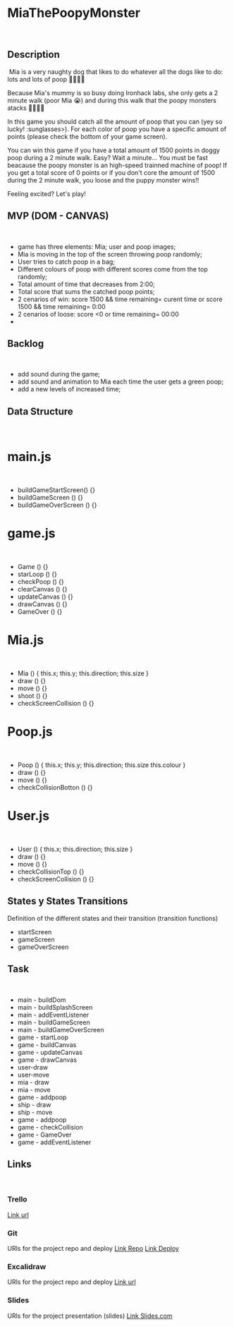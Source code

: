 # MiaThePoopyMonster
​
## Description
​
Mia is a very naughty dog that likes to do whatever all the dogs like to do: lots and lots of poop :poop::poop::poop::poop:

Because Mia's mummy is so busy doing Ironhack labs, she only gets a 2 minute walk (poor Mia :sob:) and during this walk that the poopy monsters atacks :dog::poop::dog::poop:

In this game you should catch all the amount of poop that you can (yey so lucky! :sunglasses>). For each color of poop you have a specific amount of points (please check the bottom of your game screen).

You can win this game if you have a total amount of 1500 points in doggy poop during a 2 minute walk. Easy? Wait a minute... You must be fast beacause the poopy monster is an high-speed trainned machine of poop! If you get a total score of 0 points or if you don't core the amount of 1500 during the 2 minute walk, you loose and the puppy monster wins!!

Feeling excited? Let's play! 

## MVP (DOM - CANVAS)
​
- game has three elements: Mia; user and poop images;
- Mia is moving in the top of the screen throwing poop randomly;
- User tries to catch poop in a bag;
- Different colours of poop with different scores come from the top randomly;
- Total amount of time that decreases from 2:00;
- Total score that sums the catched poop points; 
- 2 cenarios of win: score 1500 && time remaining= curent time or score 1500 && time remaining= 0:00
- 2 cenarios of loose: score <0 or time remaining= 00:00
- 
## Backlog
​
- add sound during the game;
- add sound and animation to Mia each time the user gets a green poop;
- add a new levels of increased time;
​
## Data Structure
​
# main.js
​
- buildGameStartScreen() {}
- buildGameScreen () {}
- buildGameOverScreen () {}
​
# game.js
​
- Game () {}
- starLoop () {}
- checkPoop () {}
- clearCanvas () {}
- updateCanvas () {}
- drawCanvas () {}
- GameOver () {}
​
# Mia.js 
​
- Mia () {
    this.x;
    this.y;
    this.direction;
    this.size
}
- draw () {}
- move () {}
- shoot () {}
- checkScreenCollision () {}
​
# Poop.js 
​
- Poop () {
    this.x;
    this.y;
    this.direction;
    this.size
    this.colour
}
- draw () {}
- move () {}
- checkCollisionBotton () {}
​
# User.js 
​
- User () {
    this.x;
    this.direction;
    this.size
}
- draw () {}
- move () {}
- checkCollisionTop () {}
- checkScreenCollision () {}
​
## States y States Transitions
Definition of the different states and their transition (transition functions)
​
- startScreen
- gameScreen
- gameOverScreen
​
## Task
​
- main - buildDom
- main - buildSplashScreen
- main - addEventListener
- main - buildGameScreen
- main - buildGameOverScreen
- game - startLoop
- game - buildCanvas
- game - updateCanvas
- game - drawCanvas
- user-draw
- user-move
- mia - draw
- mia - move
- game - addpoop
- ship - draw
- ship - move
- game - addpoop
- game - checkCollision
- game - GameOver
- game - addEventListener
​
## Links
​
### Trello
[Link url](https://trello.com/b/sDr1l2vL/mia-the-poopy-moster)
​
### Git
URls for the project repo and deploy
[Link Repo](https://github.com/jobritomar/MiaThePoopyMonster.git)
[Link Deploy](https://jorgeberrizbeitia.github.io/kraken-brigade/)
​
### Excalidraw


URls for the project repo and deploy
[Link url](https://excalidraw.com/#json=5725831192117248,sc8v4bLnRxMNt4K3oLPKKA)



### Slides
URls for the project presentation (slides)
[Link Slides.com](https://docs.google.com/presentation/d/138o01hAz-0gXepN78RsDgse12HiiuN7Fz_N_hJnI9_g/edit?usp=sharing)
